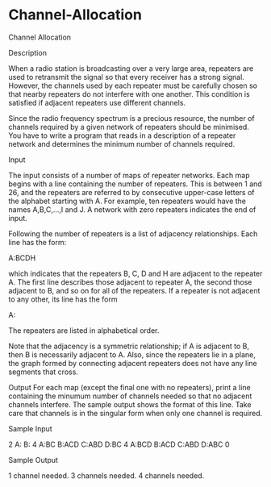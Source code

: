 # Channel-Allocation

Channel Allocation


Description

When a radio station is broadcasting over a very large area, repeaters are used to retransmit the signal so that every receiver has a strong signal. However, the channels used by each repeater must be carefully chosen so that nearby repeaters do not interfere with one another. This condition is satisfied if adjacent repeaters use different channels.

Since the radio frequency spectrum is a precious resource, the number of channels required by a given network of repeaters should be minimised. You have to write a program that reads in a description of a repeater network and determines the minimum number of channels required.

Input

The input consists of a number of maps of repeater networks. Each map begins with a line containing the number of repeaters. This is between 1 and 26, and the repeaters are referred to by consecutive upper-case letters of the alphabet starting with A. For example, ten repeaters would have the names A,B,C,...,I and J. A network with zero repeaters indicates the end of input.

Following the number of repeaters is a list of adjacency relationships. Each line has the form:

A:BCDH

which indicates that the repeaters B, C, D and H are adjacent to the repeater A. The first line describes those adjacent to repeater A, the second those adjacent to B, and so on for all of the repeaters. If a repeater is not adjacent to any other, its line has the form

A:

The repeaters are listed in alphabetical order.

Note that the adjacency is a symmetric relationship; if A is adjacent to B, then B is necessarily adjacent to A. Also, since the repeaters lie in a plane, the graph formed by connecting adjacent repeaters does not have any line segments that cross.

Output
For each map (except the final one with no repeaters), print a line containing the minumum number of channels needed so that no adjacent channels interfere. The sample output shows the format of this line. Take care that channels is in the singular form when only one channel is required.

Sample Input

2
A:
B:
4
A:BC
B:ACD
C:ABD
D:BC
4
A:BCD
B:ACD
C:ABD
D:ABC
0

Sample Output

1 channel needed.
3 channels needed.
4 channels needed. 
